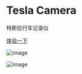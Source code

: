 # Tesla Camera

特斯拉行车记录仪

[体验一下](https://mario34.github.io/tesla-camera/)

![image](https://user-images.githubusercontent.com/42017165/236129758-7def53ff-17e3-494b-befc-05562bd1e2f8.png)

![image](https://user-images.githubusercontent.com/42017165/236111057-a746e980-55a0-4e51-9917-1b90ca0c43d5.png)
